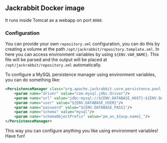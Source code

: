 ## Jackrabbit Docker image
It runs inside Tomcat as a webapp on port `8080`. 


### Configuration
You can provide your own `repository.xml` configuration, you can do this by creating a volume at the
path `/opt/jackrabbit/repository.template.xml`. In here you can access environment variables by using `${ENV.VAR_NAME}`.
This file will be parsed and the output will be placed at `/opt/jackrabbit/repository.xml` automatically.

To configure a MySQL persistence manager using environment variables, you can do something like:

```xml
<PersistenceManager class="org.apache.jackrabbit.core.persistence.pool.MySqlPersistenceManager">
    <param name="driver" value="com.mysql.jdbc.Driver"/>
    <param name="url" value="jdbc:mysql://${ENV.DATABASE_HOST}:${ENV.DATABASE_PORT}/${ENV.DATABASE_NAME}"/>
    <param name="user" value="${ENV.DATABASE_USER}"/>
    <param name="password" value="${ENV.DATABASE_PASS}"/>
    <param name="schema" value="mysql"/>
    <param name="schemaObjectPrefix" value="pm_ws_${wsp.name}_"/>
</PersistenceManager>
```

This way you can configure anything you like using environment variables! Have fun!
